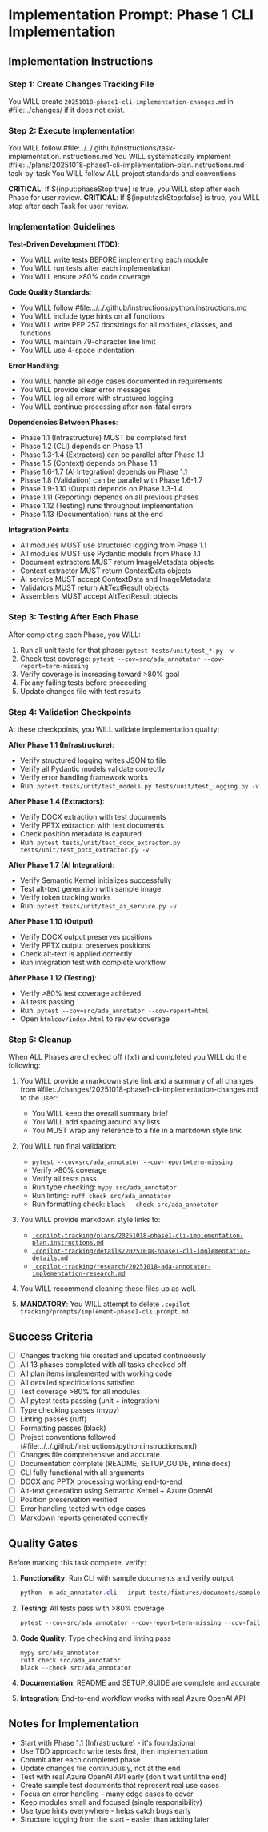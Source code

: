 ﻿---
mode: agent
model: Claude Sonnet 4
---
<!-- markdownlint-disable-file -->
# Implementation Prompt: Phase 1 CLI Implementation

## Implementation Instructions

### Step 1: Create Changes Tracking File

You WILL create `20251018-phase1-cli-implementation-changes.md` in #file:../changes/ if it does not exist.

### Step 2: Execute Implementation

You WILL follow #file:../../.github/instructions/task-implementation.instructions.md
You WILL systematically implement #file:../plans/20251018-phase1-cli-implementation-plan.instructions.md task-by-task
You WILL follow ALL project standards and conventions

**CRITICAL**: If ${input:phaseStop:true} is true, you WILL stop after each Phase for user review.
**CRITICAL**: If ${input:taskStop:false} is true, you WILL stop after each Task for user review.

### Implementation Guidelines

**Test-Driven Development (TDD)**:
- You WILL write tests BEFORE implementing each module
- You WILL run tests after each implementation
- You WILL ensure >80% code coverage

**Code Quality Standards**:
- You WILL follow #file:../../.github/instructions/python.instructions.md
- You WILL include type hints on all functions
- You WILL write PEP 257 docstrings for all modules, classes, and functions
- You WILL maintain 79-character line limit
- You WILL use 4-space indentation

**Error Handling**:
- You WILL handle all edge cases documented in requirements
- You WILL provide clear error messages
- You WILL log all errors with structured logging
- You WILL continue processing after non-fatal errors

**Dependencies Between Phases**:
- Phase 1.1 (Infrastructure) MUST be completed first
- Phase 1.2 (CLI) depends on Phase 1.1
- Phase 1.3-1.4 (Extractors) can be parallel after Phase 1.1
- Phase 1.5 (Context) depends on Phase 1.1
- Phase 1.6-1.7 (AI Integration) depends on Phase 1.1
- Phase 1.8 (Validation) can be parallel with Phase 1.6-1.7
- Phase 1.9-1.10 (Output) depends on Phase 1.3-1.4
- Phase 1.11 (Reporting) depends on all previous phases
- Phase 1.12 (Testing) runs throughout implementation
- Phase 1.13 (Documentation) runs at the end

**Integration Points**:
- All modules MUST use structured logging from Phase 1.1
- All modules MUST use Pydantic models from Phase 1.1
- Document extractors MUST return ImageMetadata objects
- Context extractor MUST return ContextData objects
- AI service MUST accept ContextData and ImageMetadata
- Validators MUST return AltTextResult objects
- Assemblers MUST accept AltTextResult objects

### Step 3: Testing After Each Phase

After completing each Phase, you WILL:
1. Run all unit tests for that phase: `pytest tests/unit/test_*.py -v`
2. Check test coverage: `pytest --cov=src/ada_annotator --cov-report=term-missing`
3. Verify coverage is increasing toward >80% goal
4. Fix any failing tests before proceeding
5. Update changes file with test results

### Step 4: Validation Checkpoints

At these checkpoints, you WILL validate implementation quality:

**After Phase 1.1 (Infrastructure)**:
- Verify structured logging writes JSON to file
- Verify all Pydantic models validate correctly
- Verify error handling framework works
- Run: `pytest tests/unit/test_models.py tests/unit/test_logging.py -v`

**After Phase 1.4 (Extractors)**:
- Verify DOCX extraction with test documents
- Verify PPTX extraction with test documents
- Check position metadata is captured
- Run: `pytest tests/unit/test_docx_extractor.py tests/unit/test_pptx_extractor.py -v`

**After Phase 1.7 (AI Integration)**:
- Verify Semantic Kernel initializes successfully
- Test alt-text generation with sample image
- Verify token tracking works
- Run: `pytest tests/unit/test_ai_service.py -v`

**After Phase 1.10 (Output)**:
- Verify DOCX output preserves positions
- Verify PPTX output preserves positions
- Check alt-text is applied correctly
- Run integration test with complete workflow

**After Phase 1.12 (Testing)**:
- Verify >80% test coverage achieved
- All tests passing
- Run: `pytest --cov=src/ada_annotator --cov-report=html`
- Open `htmlcov/index.html` to review coverage

### Step 5: Cleanup

When ALL Phases are checked off (`[x]`) and completed you WILL do the following:

1. You WILL provide a markdown style link and a summary of all changes from #file:../changes/20251018-phase1-cli-implementation-changes.md to the user:
   - You WILL keep the overall summary brief
   - You WILL add spacing around any lists
   - You MUST wrap any reference to a file in a markdown style link

2. You WILL run final validation:
   - `pytest --cov=src/ada_annotator --cov-report=term-missing`
   - Verify >80% coverage
   - Verify all tests pass
   - Run type checking: `mypy src/ada_annotator`
   - Run linting: `ruff check src/ada_annotator`
   - Run formatting check: `black --check src/ada_annotator`

3. You WILL provide markdown style links to:
   - [`.copilot-tracking/plans/20251018-phase1-cli-implementation-plan.instructions.md`](.copilot-tracking/plans/20251018-phase1-cli-implementation-plan.instructions.md)
   - [`.copilot-tracking/details/20251018-phase1-cli-implementation-details.md`](.copilot-tracking/details/20251018-phase1-cli-implementation-details.md)
   - [`.copilot-tracking/research/20251018-ada-annotator-implementation-research.md`](.copilot-tracking/research/20251018-ada-annotator-implementation-research.md)
   
4. You WILL recommend cleaning these files up as well.

5. **MANDATORY**: You WILL attempt to delete `.copilot-tracking/prompts/implement-phase1-cli.prompt.md`

## Success Criteria

- [ ] Changes tracking file created and updated continuously
- [ ] All 13 phases completed with all tasks checked off
- [ ] All plan items implemented with working code
- [ ] All detailed specifications satisfied
- [ ] Test coverage >80% for all modules
- [ ] All pytest tests passing (unit + integration)
- [ ] Type checking passes (mypy)
- [ ] Linting passes (ruff)
- [ ] Formatting passes (black)
- [ ] Project conventions followed (#file:../../.github/instructions/python.instructions.md)
- [ ] Changes file comprehensive and accurate
- [ ] Documentation complete (README, SETUP_GUIDE, inline docs)
- [ ] CLI fully functional with all arguments
- [ ] DOCX and PPTX processing working end-to-end
- [ ] Alt-text generation using Semantic Kernel + Azure OpenAI
- [ ] Position preservation verified
- [ ] Error handling tested with edge cases
- [ ] Markdown reports generated correctly

## Quality Gates

Before marking this task complete, verify:

1. **Functionality**: Run CLI with sample documents and verify output
   ```powershell
   python -m ada_annotator.cli --input tests/fixtures/documents/sample.docx --output output.docx --log-level INFO
   ```

2. **Testing**: All tests pass with >80% coverage
   ```powershell
   pytest --cov=src/ada_annotator --cov-report=term-missing --cov-fail-under=80
   ```

3. **Code Quality**: Type checking and linting pass
   ```powershell
   mypy src/ada_annotator
   ruff check src/ada_annotator
   black --check src/ada_annotator
   ```

4. **Documentation**: README and SETUP_GUIDE are complete and accurate

5. **Integration**: End-to-end workflow works with real Azure OpenAI API

## Notes for Implementation

- Start with Phase 1.1 (Infrastructure) - it's foundational
- Use TDD approach: write tests first, then implementation
- Commit after each completed phase
- Update changes file continuously, not at the end
- Test with real Azure OpenAI API early (don't wait until the end)
- Create sample test documents that represent real use cases
- Focus on error handling - many edge cases to cover
- Keep modules small and focused (single responsibility)
- Use type hints everywhere - helps catch bugs early
- Structure logging from the start - easier than adding later
